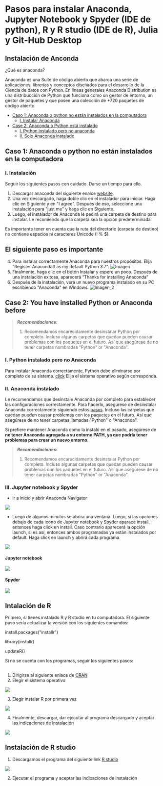 # Pasos para instalar Anaconda, Jupyter Notebook y Spyder (IDE de python), R y R studio (IDE de R), Julia y Git-Hub Desktop


## <a name="Anaconda"></a> Instalación de Anconda

¿Qué es anaconda?

Anaconda es una Suite de código abierto que abarca una serie de aplicaciones, librerías y conceptos diseñados para el desarrollo de la Ciencia de datos con Python. En líneas generales Anaconda Distribution es una distribucción de Python que funciona como un gestor de entorno, un gestor de paquetes y que posee una colección de +720 paquetes de código abierto.

- [Caso 1: Anaconda o python no están instalados en la computadora](#case_1)
  * [I. Instalar Anaconda](#anaconda)
- [Case 2: Anaconda o Python está instalado](#case_2)
  * [I. Python instalado pero no anaconda](#Py_A)
  * [II. Solo Anaconda instalado](#justA)
  

## <a name="case_1"></a> **Caso 1: Anaconda o python no están instalados en la computadora**


### <a name="anaconda"></a>I. Instalación

Seguir los siguientes pasos con cuidado. Darse un tiempo para ello.

1. Descargar anaconda del siguiente enalce [website](https://www.anaconda.com/products/individual#windows). 
2. Una vez descargado, haga doble clic en el instalador para iniciar. Haga clic en Siguiente y en "I agree". Después de eso, seleccione una instalación para "just me" y haga clic en Siguiente.
3. Luego, el instalador de Anaconda le pedirá una carpeta de destino para instalar. Le recomiendo que la carpeta sea la opción predeterminada. 

Es importante tener en cuenta que la ruta del directorio (carpeta de destino) no contiene espacios ni caracteres Unicode (! % $).

## El siguiente paso es importante
4.  Para instalar correctamente Anaconda para nuestros propósitos. Elija "Register Anaconda3 as my default Python 3.7". 
![Imagen](https://docs.anaconda.com/_images/win-install-options.png)
5. Finalmente, haga clic en el botón Instalar y espere un poco. Después de una instalación exitosa, aparecerá “Thanks for installing Anaconda”
6. Después de la instalación, verá un nuevo programa instalado en su PC escribiendo "Anaconda" en Windows.
![Imagen_2](https://docs.anaconda.com/_images/win-navigator.png)



## <a name="case_2"></a>**Case 2: You have installed Python or Anaconda before**


> **_Recomendaciones:_** 
> 1. Recomendamos encarecidamente desinstalar Python por completo. Incluso algunas carpetas que quedan pueden causar problemas con los paquetes en el futuro. Así que asegúrese de no tener carpetas nombradas "Python" or "Anaconda".

### <a name="Py_A"></a> I. Python instalado pero no Anaconda
Para instalar Anaconda correctamente, Python debe eliminarse por completo de su sistema. [click](https://www.educative.io/edpresso/how-to-uninstall-python) Elija el sistema operativo según corresponda. 

### <a name="justA"></a> II. Anaconda instalado

Le recomendamos que desinstale Anaconda por completo para establecer las configuraciones correctamente. Para hacerlo, asegúrese de desinstalar Anaconda correctamente siguiendo estos [pasos](https://docs.anaconda.com/anaconda/install/uninstall/). Incluso las carpetas que quedan pueden causar problemas con los paquetes en el futuro. Así que asegúrese de no tener carpetas llamadas "Python" o "Anaconda".

Si prefiere mantener Anaconda como la instaló en el pasado, asegúrese de **no tener Anaconda agregada a su entorno PATH, ya que podría tener problemas para crear un nuevo entorno**.


> **_Recomendaciones:_** 
> 1. Recomendamos encarecidamente desinstalar Python por completo. Incluso algunas carpetas que quedan pueden causar problemas con los paquetes en el futuro. Así que asegúrese de no tener carpetas nombradas "Python" or "Anaconda".

### <a name="justA"></a>III. Jupyter notebook y Spyder

- Ir a inicio y abrir Anaconda Navigator 

<img src="imagenes/anaconda.png">

- Luego de algunos minutos se abrira una ventana. Luego, si las opciones debajo de cada icono de Jupyter notebook y Spyder aparace install, entonces haga click en install. Caso contrario aparecerá la opción launch, si es así, entonces ambos programadas ya están instalados por default. Haga click en launch y abrirá cada programa.

<img src="imagenes/anaconda1.png">

#### Jupyter notebook 

<img src="imagenes/anaconda2.png">

#### Spyder

<img src="imagenes/anaconda3.png">

## Intalación de R

Primero, si tienes instalado R y R studio en tu computadora. El siguiente paso sería actualizar la versión con los siguientes comandos:

install.packages("installr")

library(installr)

updateR()

Si no se cuenta con los programas, seguir los siguientes pasos:

## <a name="R"></a>

1. Dirigirse al siguiente enlace de [CRAN](https://cran.r-project.org/)
2. Elegir el sistema operativo 

<img src="imagenes/r_download.png">

3. Elegir instalar R por primera vez

<img src="imagenes/r_download_1.png">

4. Finalmente, descargar, dar ejecutar al programa descargado y aceptar las indicaciones de instalación

<img src="imagenes/r_download_2.png">

## <a name="R-studio"></a> Instalación de R studio 

1. Descargamos el programa del siguiente link [R studio](https://www.rstudio.com/products/rstudio/download/)

<img src="imagenes/R-studio-1.png">

2. Ejecutar el programa y aceptar las indicaciones de instalación





